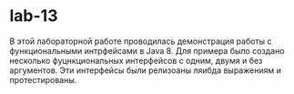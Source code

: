 # lab-13
В этой лабораторной работе проводилась демонстрация работы с функциональными интрфейсами в Java 8. Для примера было создано несколько фуцнкциональных интерфейсов с одним, двумя и без аргументов. Эти интерфейсы были релизоаны ляибда выражениям и протестированы.
